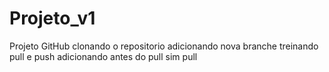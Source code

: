 # Projeto_v1
Projeto GitHub
clonando o repositorio
adicionando nova branche 
treinando pull e push
adicionando antes do pull 
sim pull 